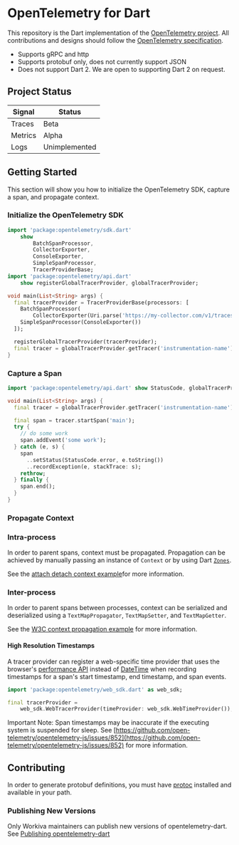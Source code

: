 # OpenTelemetry for Dart

This repository is the Dart implementation of the [OpenTelemetry project](https://opentelemetry.io/). All contributions and designs should follow the [OpenTelemetry specification](https://github.com/open-telemetry/opentelemetry-specification).

- Supports gRPC and http 
- Supports protobuf only, does not currently support JSON
- Does not support Dart 2. We are open to supporting Dart 2 on request.

## Project Status

| Signal | Status |
| - | - |
| Traces | Beta |
| Metrics | Alpha |
| Logs | Unimplemented |

## Getting Started

This section will show you how to initialize the OpenTelemetry SDK, capture a span, and propagate context.

### Initialize the OpenTelemetry SDK

```dart
import 'package:opentelemetry/sdk.dart'
    show
        BatchSpanProcessor,
        CollectorExporter,
        ConsoleExporter,
        SimpleSpanProcessor,
        TracerProviderBase;
import 'package:opentelemetry/api.dart'
    show registerGlobalTracerProvider, globalTracerProvider;

void main(List<String> args) {
  final tracerProvider = TracerProviderBase(processors: [
    BatchSpanProcessor(
        CollectorExporter(Uri.parse('https://my-collector.com/v1/traces'))),
    SimpleSpanProcessor(ConsoleExporter())
  ]);

  registerGlobalTracerProvider(tracerProvider);
  final tracer = globalTracerProvider.getTracer('instrumentation-name');
}
```

### Capture a Span

```dart
import 'package:opentelemetry/api.dart' show StatusCode, globalTracerProvider;

void main(List<String> args) {
  final tracer = globalTracerProvider.getTracer('instrumentation-name');

  final span = tracer.startSpan('main');
  try {
    // do some work
    span.addEvent('some work');
  } catch (e, s) {
    span
      ..setStatus(StatusCode.error, e.toString())
      ..recordException(e, stackTrace: s);
    rethrow;
  } finally {
    span.end();
  }
}
```

### Propagate Context

### Intra-process

In order to parent spans, context must be propagated. Propagation can be achieved by manually passing an instance of `Context` or by using Dart [`Zones`](https://dart.dev/libraries/async/zones).

See the [attach detach context example](./example/attach_detach_context)for more information.

### Inter-process

In order to parent spans between processes, context can be serialized and deserialized using a `TextMapPropagator`, `TextMapSetter`, and `TextMapGetter`.

See the [W3C context propagation example](./example/w3c_context_propagation.dart) for more information.

#### High Resolution Timestamps

A tracer provider can register a web-specific time provider that uses the browser's [performance API](https://developer.mozilla.org/en-US/docs/Web/API/Performance/now) instead of [DateTime](https://api.dart.dev/stable/dart-core/DateTime-class.html) when recording timestamps for a span's start timestamp, end timestamp, and span events.

```dart
import 'package:opentelemetry/web_sdk.dart' as web_sdk;

final tracerProvider =
    web_sdk.WebTracerProvider(timeProvider: web_sdk.WebTimeProvider());
```

Important Note: Span timestamps may be inaccurate if the executing system is suspended for sleep. See [https://github.com/open-telemetry/opentelemetry-js/issues/852](https://github.com/open-telemetry/opentelemetry-js/issues/852) for more information.

## Contributing

In order to generate protobuf definitions, you must have [protoc](https://github.com/protocolbuffers/protobuf/releases) installed and available in your path.

### Publishing New Versions

Only Workiva maintainers can publish new versions of opentelemetry-dart. See [Publishing opentelemetry-dart](https://github.com/Workiva/Observability/blob/master/doc/publishing_opentelemetry_dart.md)

